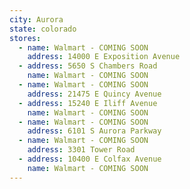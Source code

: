 ```yaml
---
city: Aurora
state: colorado
stores:
  - name: Walmart - COMING SOON
    address: 14000 E Exposition Avenue
  - address: 5650 S Chambers Road
    name: Walmart - COMING SOON
  - name: Walmart - COMING SOON
    address: 21475 E Quincy Avenue
  - address: 15240 E Iliff Avenue
    name: Walmart - COMING SOON
  - name: Walmart - COMING SOON
    address: 6101 S Aurora Parkway
  - name: Walmart - COMING SOON
    address: 3301 Tower Road
  - address: 10400 E Colfax Avenue
    name: Walmart - COMING SOON
---
```

